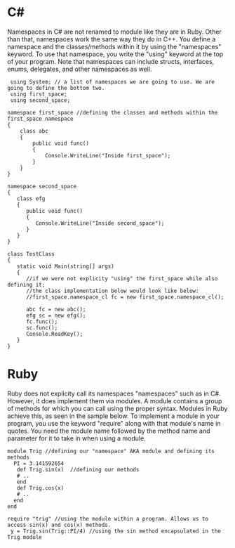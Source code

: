 # C#
Namespaces in C# are not renamed to module like they are in Ruby. Other than that, namespaces work the same way they do in C++. You define a namespace and the classes/methods within it by using the "namespaces" keyword. To use that namespace, you write the "using" keyword at the top of your program. Note that namespaces can include structs, interfaces, enums, delegates, and other namespaces as well.

     using System; // a list of namespaces we are going to use. We are going to define the bottom two.
     using first_space;
     using second_space;

    namespace first_space //defining the classes and methods within the first_space namespace
    {
        class abc
        {
            public void func()
            {
                Console.WriteLine("Inside first_space");
            }
        }   
    }

    namespace second_space
    {
       class efg
       {
          public void func()
          {
             Console.WriteLine("Inside second_space");
          }
       }
    }   

    class TestClass
    {
       static void Main(string[] args)
       {
          //if we were not explicity "using" the first_space while also defining it; 
          //the class implementation below would look like below:
          //first_space.namespace_cl fc = new first_space.namespace_cl();
          
          abc fc = new abc(); 
          efg sc = new efg();
          fc.func();
          sc.func();
          Console.ReadKey();
       }
    }






# Ruby
Ruby does not explicity call its namespaces "namespaces" such as in C#. However, it does implement them via modules. A module contains a group of methods for which you can call using the proper syntax. Modules in Ruby achieve this, as seen in the sample below. To implement a module in your program, you use the keyword "require" along with that module's name in quotes. You need the module name followed by the method name and parameter for it to take in when using a module. 


    module Trig //defining our "namespace" AKA module and defining its methods
      PI = 3.141592654
       def Trig.sin(x)  //defining our methods 
       # ..
       end
       def Trig.cos(x)
       # ..
      end 
    end
        
    require "trig" //using the module within a program. Allows us to access sin(x) and cos(x) methods.
     y = Trig.sin(Trig::PI/4) //using the sin method encapsulated in the Trig module 
